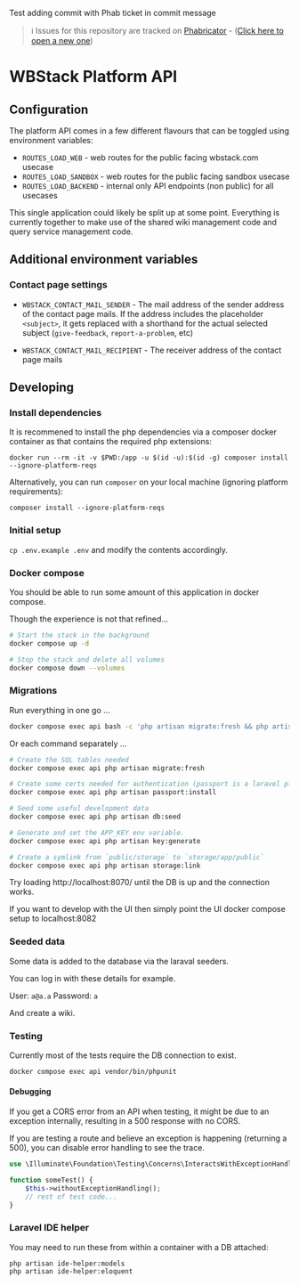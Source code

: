 Test adding commit with Phab ticket in commit message 

> ℹ️ Issues for this repository are tracked on [Phabricator](https://phabricator.wikimedia.org/project/board/5563/) - ([Click here to open a new one](https://phabricator.wikimedia.org/maniphest/task/edit/form/1/?tags=wikibase_cloud,wbstack_api
))
> 
# WBStack Platform API
## Configuration
The platform API comes in a few different flavours that can be toggled using environment variables:

- `ROUTES_LOAD_WEB` - web routes for the public facing wbstack.com usecase
- `ROUTES_LOAD_SANDBOX` - web routes for the public facing sandbox usecase
- `ROUTES_LOAD_BACKEND` - internal only API endpoints (non public) for all usecases

This single application could likely be split up at some point.
Everything is currently together to make use of the shared wiki management code
and query service management code.

## Additional environment variables
### Contact page settings
- `WBSTACK_CONTACT_MAIL_SENDER` - The mail address of the sender address of the contact page mails.
If the address includes the placeholder `<subject>`, it gets replaced with a shorthand for the actual selected subject (`give-feedback`, `report-a-problem`, etc)

- `WBSTACK_CONTACT_MAIL_RECIPIENT` - The receiver address of the contact page mails

## Developing

### Install dependencies

It is recommened to install the php dependencies via a composer docker container as that contains the required php extensions: 
```
docker run --rm -it -v $PWD:/app -u $(id -u):$(id -g) composer install --ignore-platform-reqs
```

Alternatively, you can run `composer` on your local machine (ignoring platform requirements):
```
composer install --ignore-platform-reqs
```

### Initial setup

`cp .env.example .env` and modify the contents accordingly.

### Docker compose

You should be able to run some amount of this application in docker compose.

Though the experience is not that refined...

```sh
# Start the stack in the background
docker compose up -d

# Stop the stack and delete all volumes
docker compose down --volumes
```

### Migrations  

Run everything in one go ...

```sh
docker compose exec api bash -c 'php artisan migrate:fresh && php artisan passport:install && php artisan db:seed && php artisan key:generate && php artisan storage:link'
```

Or each command separately ...

```sh
# Create the SQL tables needed
docker compose exec api php artisan migrate:fresh

# Create some certs needed for authentication (passport is a laravel plugin)
docker compose exec api php artisan passport:install

# Seed some useful development data
docker compose exec api php artisan db:seed

# Generate and set the APP_KEY env variable.
docker compose exec api php artisan key:generate

# Create a symlink from `public/storage` to `storage/app/public`
docker compose exec api php artisan storage:link
```

Try loading http://localhost:8070/ until the DB is up and the connection works.

If you want to develop with the UI then simply point the UI docker compose setup to localhost:8082

### Seeded data

Some data is added to the database via the laraval seeders.

You can log in with these details for example.

User: `a@a.a`
Password: `a`

And create a wiki.

### Testing

Currently most of the tests require the DB connection to exist.

```sh
docker compose exec api vendor/bin/phpunit
```

#### Debugging

If you get a CORS error from an API when testing, it might be due to an exception internally, resulting in a 500 response with no CORS.

If you are testing a route and believe an exception is happening (returning a 500), you can disable error handling to see the trace.

```php
use \Illuminate\Foundation\Testing\Concerns\InteractsWithExceptionHandling;

function someTest() {
    $this->withoutExceptionHandling();
    // rest of test code...
}
```

### Laravel IDE helper

You may need to run these from within a container with a DB attached:

```
php artisan ide-helper:models
php artisan ide-helper:eloquent
```
